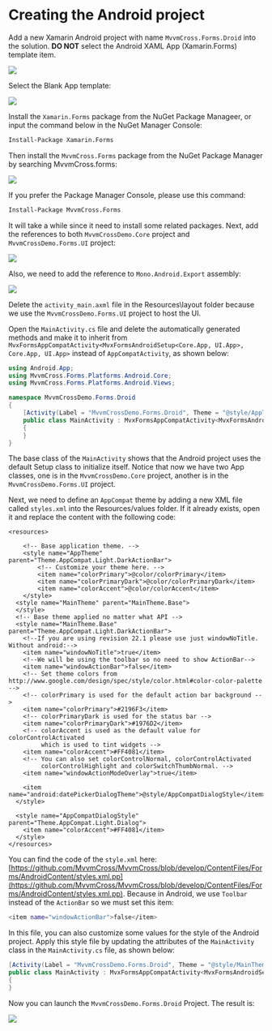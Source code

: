 # Creating the Android project

Add a new Xamarin Android project with name `MvvmCross.Forms.Droid` into the solution. **DO NOT** select the Android XAML App \(Xamarin.Forms\) template item.

![](.gitbook/assets/image%20%2827%29.png)

Select the Blank App template:

![](.gitbook/assets/image%20%2847%29.png)

Install the `Xamarin.Forms` package from the NuGet Package Manageer, or input the command below in the NuGet Manager Console:

```bash
Install-Package Xamarin.Forms
```

Then install the `MvvmCross.Forms` package from the NuGet Package Manager by searching MvvmCross.forms:

![](.gitbook/assets/image%20%2813%29.png)

If you prefer the Package Manager Console, please use this command:

```bash
Install-Package MvvmCross.Forms
```

It will take a while since it need to install some related packages. Next, add the references to both `MvvmCrossDemo.Core` project and `MvvmCrossDemo.Forms.UI` project:

![](.gitbook/assets/image%20%2817%29.png)

Also, we need to add the reference to `Mono.Android.Export` assembly:

![](.gitbook/assets/image%20%2849%29.png)

Delete the `activity_main.axml` file in the Resources\layout folder because we use the `MvvmCrossDemo.Forms.UI` project to host the UI. 

Open the `MainActivity.cs` file and delete the automatically generated methods and make it to inherit from `MvxFormsAppCompatActivity<MvxFormsAndroidSetup<Core.App, UI.App>, Core.App, UI.App>` instead of `AppCompatActivity`, as shown below:

```csharp
using Android.App;
using MvvmCross.Forms.Platforms.Android.Core;
using MvvmCross.Forms.Platforms.Android.Views;

namespace MvvmCrossDemo.Forms.Droid
{
    [Activity(Label = "MvvmCrossDemo.Forms.Droid", Theme = "@style/AppTheme", MainLauncher = true)]
    public class MainActivity : MvxFormsAppCompatActivity<MvxFormsAndroidSetup<Core.App, UI.App>, Core.App, UI.App>
    {
    }
}
```

The base class of the `MainActivity` shows that the Android project uses the default Setup class to initialize itself. Notice that now we have two App classes, one is in the `MvvmCrossDemo.Core` project, another is in the `MvvmCrossDemo.Forms.UI` project.

Next, we need to define an `AppCompat` theme by adding a new XML file called `styles.xml` into the Resources/values folder. If it already exists, open it and replace the content with the following code:

```markup
<resources>

    <!-- Base application theme. -->
    <style name="AppTheme" parent="Theme.AppCompat.Light.DarkActionBar">
        <!-- Customize your theme here. -->
        <item name="colorPrimary">@color/colorPrimary</item>
        <item name="colorPrimaryDark">@color/colorPrimaryDark</item>
        <item name="colorAccent">@color/colorAccent</item>
    </style>
  <style name="MainTheme" parent="MainTheme.Base">
  </style>
  <!-- Base theme applied no matter what API -->
  <style name="MainTheme.Base" parent="Theme.AppCompat.Light.DarkActionBar">
    <!--If you are using revision 22.1 please use just windowNoTitle. Without android:-->
    <item name="windowNoTitle">true</item>
    <!--We will be using the toolbar so no need to show ActionBar-->
    <item name="windowActionBar">false</item>
    <!-- Set theme colors from http://www.google.com/design/spec/style/color.html#color-color-palette -->
    <!-- colorPrimary is used for the default action bar background -->
    <item name="colorPrimary">#2196F3</item>
    <!-- colorPrimaryDark is used for the status bar -->
    <item name="colorPrimaryDark">#1976D2</item>
    <!-- colorAccent is used as the default value for colorControlActivated
         which is used to tint widgets -->
    <item name="colorAccent">#FF4081</item>
    <!-- You can also set colorControlNormal, colorControlActivated
         colorControlHighlight and colorSwitchThumbNormal. -->
    <item name="windowActionModeOverlay">true</item>

    <item name="android:datePickerDialogTheme">@style/AppCompatDialogStyle</item>
  </style>

  <style name="AppCompatDialogStyle" parent="Theme.AppCompat.Light.Dialog">
    <item name="colorAccent">#FF4081</item>
  </style>
</resources>
```

You can find the code of the `style.xml` here: [https://github.com/MvvmCross/MvvmCross/blob/develop/ContentFiles/Forms/AndroidContent/styles.xml.pp](https://github.com/MvvmCross/MvvmCross/blob/develop/ContentFiles/Forms/AndroidContent/styles.xml.pp). Because in Android, we use `Toolbar` instead of the `ActionBar` so we must set this item:

```bash
<item name="windowActionBar">false</item>
```

In this file, you can also customize some values for the style of the Android project. Apply this style file by updating the attributes of the `MainActivity` class in the `MainActivity.cs` file, as shown below:

```csharp
[Activity(Label = "MvvmCrossDemo.Forms.Droid", Theme = "@style/MainTheme", MainLauncher = true)]
public class MainActivity : MvxFormsAppCompatActivity<MvxFormsAndroidSetup<Core.App, UI.App>, Core.App, UI.App>
{
}
```

Now you can launch the `MvvmCrossDemo.Forms.Droid` Project. The result is:

![](.gitbook/assets/image%20%2816%29.png)

